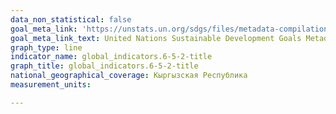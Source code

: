 ```yaml
---
data_non_statistical: false
goal_meta_link: 'https://unstats.un.org/sdgs/files/metadata-compilation/Metadata-Goal-6.pdf '
goal_meta_link_text: United Nations Sustainable Development Goals Metadata (PDF 4.0 MB)
graph_type: line
indicator_name: global_indicators.6-5-2-title
graph_title: global_indicators.6-5-2-title
national_geographical_coverage: Кыргызская Республика
measurement_units: 

---
```

